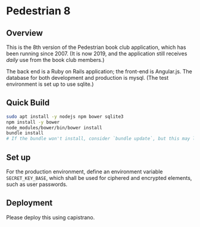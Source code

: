 # Pedestrian 8

## Overview

This is the 8th version of the Pedestrian book club application, which has been running since 2007. (It is now 2019, and the application still receives *daily* use from the book club members.)

The back end is a Ruby on Rails application; the front-end is Angular.js. The database for both development and production is mysql. (The test environment is set up to use sqlite.)

## Quick Build

```bash
sudo apt install -y nodejs npm bower sqlite3
npm install -y bower
node_modules/bower/bin/bower install
bundle install
# If the bundle won't install, consider `bundle update`, but this may lead to other difficulties
```

## Set up

For the production environment, define an environment variable `SECRET_KEY_BASE`, which shall be used for ciphered and encrypted elements, such as user passwords.

## Deployment

Please deploy this using capistrano.
